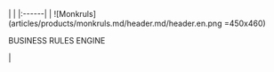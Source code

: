 <div class="product-header" markdown="1">
|   |
|:------|
| ![Monkruls](articles/products/monkruls.md/header.md/header.en.png =450x460) <p>BUSINESS RULES ENGINE</p> |
</div>